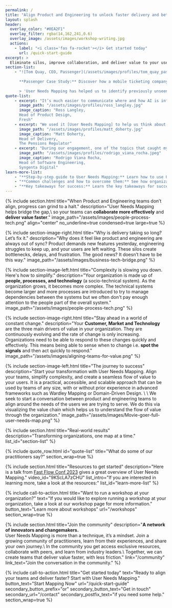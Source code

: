 ```yaml
---
permalink: /
title: "Align Product and Engineering to unlock faster delivery and better results."
layout: splash
header: 
  overlay_color: "#0EA2F1"
  overlay_filter: rgba(14,162,241,0.6)
  overlay_image: /assets/images/workshop-writing.jpg
  actions: 
    - label: "<i class='fas fa-rocket'></i> Get started today"
      url: /quick-start-guide
excerpt: > 
  Eliminate silos, improve collaboration, and deliver value to your users faster.
section-list:
    - "![Tom Quay, CEO, Passenger](/assets/images/profiles/tom_quay_passenger.jpeg){: .align-right .author-avatar }
  
      **Passenger Case Study:** Discover how a mobile ticketing company used User Needs Mapping to disccover value streams and align their teams for optimal delivery. [Read the story.](/articles/2025-01-02-unm04-case-study-passenger/)  
    
      > 'User Needs Mapping has helped us to identify previously unseen ways of organizing our teams and was a valuable part of applying Team Topologies at Passenger' Tom Quay, CEO, Passenger"
quote-list:
    - excerpt: "It’s much easier to communicate where and how AI is influencing a user or customer need with UNM than customer journey maps or service blueprints."  
      image_path: "/assets/images/profiles/ross_langley.jpg"
      image_caption: "Ross Langley,  
      Head of Product Design,  
      Fresh"
    - excerpt: "We used it [User Needs Mapping] to help us think about the service and platforms we needed to support Developers to do their work."  
      image_path: "/assets/images/profiles/matt_doherty.jpg"
      image_caption: "Matt Doherty,  
      Head of Delivery,  
      The Pensions Regulator"
    - excerpt: "During our engagement, one of the topics that caught my attention the most was User Needs Mapping, which helped us reconsider how internal services are provided"
      image_path: "/assets/images/profiles/rodrigo_viana_rocha.jpeg"
      image_caption: "Rodrigo Viana Rocha,  
      Head of Software Engineering,  
      Syngenta Digital"
learn-more-list:
    - "**Step-by-step guide to User Needs Mapping:** Learn how to use User Needs Mapping to align your teams around the needs of your users. [Read the guide.](/docs/introduction-to-user-needs-mapping/)"
    - "**Common challenges and how to overcome them:** See how organizations have overcome common challenges with User Needs Mapping. [Read the article.](/docs/challenges/)"
    - "**Key takeaways for success:** Learn the key takeaways for success with User Needs Mapping. [Read the article.](/articles/2025-01-02-unm07-key-takeaways-user-needs-mapping/)"
---
```


{% include section.html
    title="When Product and Engineering teams don’t align, progress can grind to a halt."
    description="User Needs Mapping helps bridge the gap,\\
    so your teams can **collaborate more effectively** and **deliver value faster**."
    image_path="/assets/images/people-process-tech.png"
    align="center"
    no_underline=true
    condensed=true
    large=true
%}

{% include section-image-right.html
    title="Why is delivery taking so long? Let’s fix it."
    description="Why does it feel like product and engineering are always out of sync? Product demands new features yesterday, engineering struggles to keep up, and your users are left waiting. These silos create bottlenecks, delays, and frustration. The good news? It doesn’t have to be this way."
    image_path="/assets/images/business-tech-bridge.png"
%}

{% include section-image-left.html
    title="Complexity is slowing you down. Here's how to simplify."
    description="Your organization is made up of **people, processes, and technology** (a socio-technical system). As the organization grows, it becomes more complex. The technical systems become larger and more processes are introduced to try to manage dependencies between the systems but we often don't pay enough attention to the people part of the overall system."
    image_path="/assets/images/people-process-tech.png"
%}

{% include section-image-right.html
    title="Stay ahead in a world of constant change."
    description="Your **Customer, Market and Technology** are the three main drivers of value in your organization. They are continuously evolving and the rate of change is only increasing. Organizations need to be able to respond to these changes quickly and effectively. This means being able to sense when to change i.e. **spot the signals** and then act quickly to respond."
    image_path="/assets/images/aligning-teams-for-value.png"
%}

{% include section-image-left.html
    title="The journey to success"
    description="Start your transformation with User Needs Mapping. Align your teams, simplify complexity, and create a seamless flow of value to your users. It is a practical, accessible, and scalable approach that can be used by teams of any size, with or without prior experience in advanced frameworks such as Wardley Mapping or Domain-Driven Design.
    \\
    \\
    We seek to start a conversation between product and engineering teams to align around the needs of the users we are trying to serve. We do this via visualizing the value chain which helps us to understand the flow of value through the organization."
    image_path="/assets/images/Movie-goer-full-user-needs-map.png"
%}

{% include section.html
    title="Real-world results"
    description="Transforming organizations, one map at a time."
    list_id="section-list"
%}

{% include quote_row.html id="quote-list" title="What do some of our practitioners say?" section_wrap=true %}

{% include section.html
    title="Resources to get started"
    description="Here is a talk from [Fast Flow Conf 2023](https://fastflowconf.com/) gives a great overview of User Needs Mapping."
    video_id="9KScLA7zCHU"
    list_intro="If you are interested in learning more, take a look at the resources:"
    list_id="learn-more-list"
%}

{% include call-to-action.html
    title="Want to run a workshop at your organization?"
    text="If you would like to explore running a workshop at your organization, take a look at our workshop page for more information."
    button_text="Learn more about workshops"
    url="/workshops"
    section_wrap=true
  %}

{% include section.html
    title="Join the community"
    description="**A network of innovators and changemakers.**  
    User Needs Mapping is more than a technique, it’s a mindset. Join a growing community of practitioners, learn from their experiences, and share your own journey.\\
    In the community you get access exclusive resources, collaborate with peers, and learn from industry leaders.\\
    Together, we can create teams that deliver value faster, with less friction."
    link="/community"
    link_text="Join the conversation in the community."
%}

{% include call-to-action.html
    title="Get started today"
    text="Ready to align your teams and deliver faster? Start with User Needs Mapping."
    button_text="Start Mapping Now"
    url="/quick-start-guide"
    secondary_button_prefix="or"
    secondary_button_text="Get in touch"
    secondary_url="/contact"
    secondary_postfix_text="if you need some help."
    section_wrap=true
  %}
